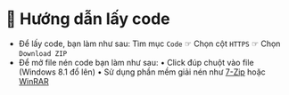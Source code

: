 # 💾 Hướng dẫn lấy code
- Để lấy code, bạn làm như sau:
Tìm mục `Code` ☞ Chọn cột `HTTPS` ☞ Chọn `Download ZIP`
- Để mở file nén code bạn làm như sau:
• Click đúp chuột vào file (Windows 8.1 đổ lên)
• Sử dụng phần mềm giải nén như [7-Zip](http://www.7-zip.org/) hoặc [WinRAR](https://www.win-rar.com/start.html)
